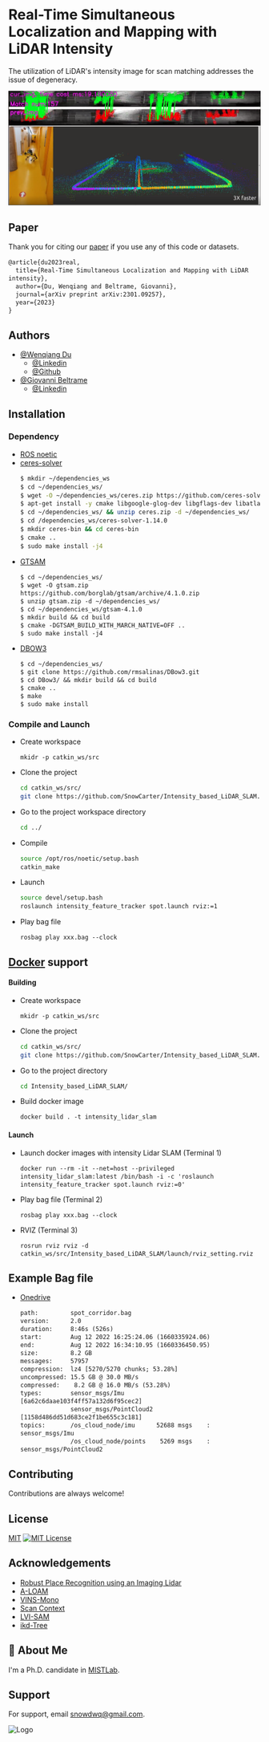 
# Real-Time Simultaneous Localization and Mapping with LiDAR Intensity

The utilization of LiDAR's intensity image for scan matching addresses the issue of degeneracy.

[![IMAGE ALT TEXT HERE](./config/spot.png)](https://youtu.be/B_JX0q5Cdeg)



## Paper
Thank you for citing our [paper](https://arxiv.org/abs/2301.09257) if you use any of this code or datasets.
```
@article{du2023real,
  title={Real-Time Simultaneous Localization and Mapping with LiDAR intensity},
  author={Du, Wenqiang and Beltrame, Giovanni},
  journal={arXiv preprint arXiv:2301.09257},
  year={2023}
}
```
## Authors

- [@Wenqiang Du](http://wenqiangdu.me/)
    - [@Linkedin](https://www.linkedin.com/in/wenqiangdu/)
    - [@Github](https://github.com/SnowCarter)
- [@Giovanni Beltrame](https://mistlab.ca/people/beltrame/)
    - [@Linkedin](https://www.linkedin.com/in/gbeltrame/)


## Installation
### Dependency

* [ROS noetic](http://wiki.ros.org/noetic/Installation/Ubuntu)
* [ceres-solver](https://github.com/ceres-solver/ceres-solver)
    ```bash
    $ mkdir ~/dependencies_ws
    $ cd ~/dependencies_ws/ 
    $ wget -O ~/dependencies_ws/ceres.zip https://github.com/ceres-solver/ceres-solver/archive/1.14.0.zip 
    $ apt-get install -y cmake libgoogle-glog-dev libgflags-dev libatlas-base-dev libeigen3-dev unzip libsuitesparse-dev 
    $ cd ~/dependencies_ws/ && unzip ceres.zip -d ~/dependencies_ws/ 
    $ cd /dependencies_ws/ceres-solver-1.14.0 
    $ mkdir ceres-bin && cd ceres-bin 
    $ cmake ..    
    $ sudo make install -j4
    ```
* [GTSAM](https://github.com/borglab/gtsam)
    ```
    $ cd ~/dependencies_ws/
    $ wget -O gtsam.zip https://github.com/borglab/gtsam/archive/4.1.0.zip
    $ unzip gtsam.zip -d ~/dependencies_ws/
    $ cd ~/dependencies_ws/gtsam-4.1.0
    $ mkdir build && cd build
    $ cmake -DGTSAM_BUILD_WITH_MARCH_NATIVE=OFF ..
    $ sudo make install -j4
    ```
* [DBOW3](https://github.com/rmsalinas/DBow3)
    ```
    $ cd ~/dependencies_ws/
    $ git clone https://github.com/rmsalinas/DBow3.git
    $ cd DBow3/ && mkdir build && cd build
    $ cmake ..
    $ make 
    $ sudo make install
    ```
### Compile and Launch
- Create workspace
    ```
    mkidr -p catkin_ws/src
    ```

- Clone the project

    ```bash
    cd catkin_ws/src/
    git clone https://github.com/SnowCarter/Intensity_based_LiDAR_SLAM.git
    ```

- Go to the project workspace directory

    ```bash
    cd ../
    ```

- Compile
    ```bash
    source /opt/ros/noetic/setup.bash
    catkin_make
    ```

- Launch

    ```bash
    source devel/setup.bash 
    roslaunch intensity_feature_tracker spot.launch rviz:=1
    ```
- Play bag file
    ```
    rosbag play xxx.bag --clock
    ```

## [Docker](https://www.docker.com/) support
#### Building
- Create workspace

    ```
    mkidr -p catkin_ws/src
    ```

- Clone the project

    ```bash
    cd catkin_ws/src/
    git clone https://github.com/SnowCarter/Intensity_based_LiDAR_SLAM.git
    ```

- Go to the project directory

    ```bash
    cd Intensity_based_LiDAR_SLAM/
    ```
- Build docker image
    ```
    docker build . -t intensity_lidar_slam
    ```

#### Launch
- Launch docker images with intensity Lidar SLAM (Terminal 1)
    ```
    docker run --rm -it --net=host --privileged intensity_lidar_slam:latest /bin/bash -i -c 'roslaunch intensity_feature_tracker spot.launch rviz:=0'
    ```
- Play bag file (Terminal 2)
    ```
    rosbag play xxx.bag --clock
    ```
- RVIZ (Terminal 3)
    ```
    rosrun rviz rviz -d catkin_ws/src/Intensity_based_LiDAR_SLAM/launch/rviz_setting.rviz
    ```

## Example Bag file
* [Onedrive](https://polymtlca0-my.sharepoint.com/:u:/g/personal/wenqiang_du_polymtl_ca/EUn0TO3TMLdFvBvRiVFroIUBLXWWzqdy9wXMKtIVT6MCzw?e=MedxZ2)
    ```
    path:         spot_corridor.bag
    version:      2.0
    duration:     8:46s (526s)
    start:        Aug 12 2022 16:25:24.06 (1660335924.06)
    end:          Aug 12 2022 16:34:10.95 (1660336450.95)
    size:         8.2 GB
    messages:     57957
    compression:  lz4 [5270/5270 chunks; 53.28%]
    uncompressed: 15.5 GB @ 30.0 MB/s
    compressed:    8.2 GB @ 16.0 MB/s (53.28%)
    types:        sensor_msgs/Imu         [6a62c6daae103f4ff57a132d6f95cec2]
                  sensor_msgs/PointCloud2 [1158d486dd51d683ce2f1be655c3c181]
    topics:       /os_cloud_node/imu      52688 msgs    : sensor_msgs/Imu        
                  /os_cloud_node/points    5269 msgs    : sensor_msgs/PointCloud2
    ```

## Contributing

Contributions are always welcome!

## License
[MIT](https://choosealicense.com/licenses/mit/)
[![MIT License](https://img.shields.io/badge/License-MIT-green.svg)](https://choosealicense.com/licenses/mit/)


## Acknowledgements
- [Robust Place Recognition using an Imaging Lidar](https://github.com/TixiaoShan/imaging_lidar_place_recognition)
- [A-LOAM](https://github.com/HKUST-Aerial-Robotics/A-LOAM)
- [VINS-Mono](https://github.com/HKUST-Aerial-Robotics/VINS-Mono)
- [Scan Context](https://github.com/irapkaist/scancontext)
- [LVI-SAM](https://github.com/TixiaoShan/LVI-SAM)
- [ikd-Tree](https://github.com/hku-mars/ikd-Tree)
## 🚀 About Me
I'm a Ph.D. candidate in [MISTLab](https://mistlab.ca/). 


## Support

For support, email snowdwq@gmail.com.

![Logo](https://mistlab.ca/images/mistlogo.png)
